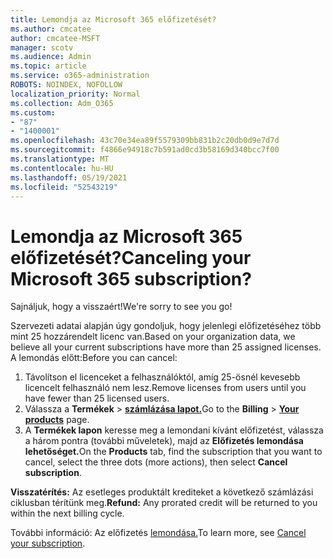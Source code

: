 ```yaml
---
title: Lemondja az Microsoft 365 előfizetését?
ms.author: cmcatee
author: cmcatee-MSFT
manager: scotv
ms.audience: Admin
ms.topic: article
ms.service: o365-administration
ROBOTS: NOINDEX, NOFOLLOW
localization_priority: Normal
ms.collection: Adm_O365
ms.custom:
- "87"
- "1400001"
ms.openlocfilehash: 43c70e34ea89f5579309bb831b2c20db0d9e7d7d
ms.sourcegitcommit: f4866e94918c7b591ad0cd3b58169d340bcc7f00
ms.translationtype: MT
ms.contentlocale: hu-HU
ms.lasthandoff: 05/19/2021
ms.locfileid: "52543219"
---
```

# <a name="canceling-your-microsoft-365-subscription"></a><span data-ttu-id="c9f80-102">Lemondja az Microsoft 365 előfizetését?</span><span class="sxs-lookup"><span data-stu-id="c9f80-102">Canceling your Microsoft 365 subscription?</span></span>

<span data-ttu-id="c9f80-103">Sajnáljuk, hogy a visszaért!</span><span class="sxs-lookup"><span data-stu-id="c9f80-103">We're sorry to see you go!</span></span>
  
<span data-ttu-id="c9f80-104">Szervezeti adatai alapján úgy gondoljuk, hogy jelenlegi előfizetéséhez több mint 25 hozzárendelt licenc van.</span><span class="sxs-lookup"><span data-stu-id="c9f80-104">Based on your organization data, we believe all your current subscriptions have more than 25 assigned licenses.</span></span> <span data-ttu-id="c9f80-105">A lemondás előtt:</span><span class="sxs-lookup"><span data-stu-id="c9f80-105">Before you can cancel:</span></span>

1. <span data-ttu-id="c9f80-106">Távolítson el licenceket a felhasználóktól, amíg 25-ösnél kevesebb licencelt felhasználó nem lesz.</span><span class="sxs-lookup"><span data-stu-id="c9f80-106">Remove licenses from users until you have fewer than 25 licensed users.</span></span>
2. <span data-ttu-id="c9f80-107">Válassza a **Termékek** \> **[számlázása lapot.](https://go.microsoft.com/fwlink/p/?linkid=842054)**</span><span class="sxs-lookup"><span data-stu-id="c9f80-107">Go to the **Billing** \> **[Your products](https://go.microsoft.com/fwlink/p/?linkid=842054)** page.</span></span>
3. <span data-ttu-id="c9f80-108">A **Termékek lapon** keresse meg a lemondani kívánt előfizetést, válassza a három pontra (további műveletek), majd az **Előfizetés lemondása lehetőséget.**</span><span class="sxs-lookup"><span data-stu-id="c9f80-108">On the **Products** tab, find the subscription that you want to cancel, select the three dots (more actions), then select **Cancel subscription**.</span></span>

<span data-ttu-id="c9f80-109">**Visszatérítés:** Az esetleges produktált krediteket a következő számlázási ciklusban térítünk meg.</span><span class="sxs-lookup"><span data-stu-id="c9f80-109">**Refund:** Any prorated credit will be returned to you within the next billing cycle.</span></span>

<span data-ttu-id="c9f80-110">További információ: Az előfizetés [lemondása.](/microsoft-365/commerce/subscriptions/cancel-your-subscription)</span><span class="sxs-lookup"><span data-stu-id="c9f80-110">To learn more, see [Cancel your subscription](/microsoft-365/commerce/subscriptions/cancel-your-subscription).</span></span>